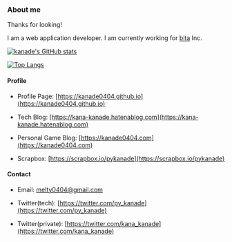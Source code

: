### About me

Thanks for looking!

I am a web application developer. I am currently working for [bita](https://bita.jp) Inc.

[![kanade's GitHub stats](https://github-readme-stats.vercel.app/api?username=kanade0404&theme=cobalt)](https://github.com/anuraghazra/github-readme-stats)

[![Top Langs](https://github-readme-stats.vercel.app/api/top-langs/?username=kanade0404&layout=compact)](https://github.com/anuraghazra/github-readme-stats)

#### Profile

- Profile Page: [https://kanade0404.github.io](https://kanade0404.github.io)

- Tech Blog: [https://kana-kanade.hatenablog.com](https://kana-kanade.hatenablog.com)

- Personal Game Blog: [https://kanade0404.com](https://kanade0404.com)

- Scrapbox: [https://scrapbox.io/pykanade](https://scrapbox.io/pykanade)

#### Contact

- Email: [melty0404@gmail.com](mailto:melty0404@gmail.com)

- Twitter(tech): [https://twitter.com/py_kanade](https://twitter.com/py_kanade)

- Twitter(private): [https://twitter.com/kana_kanade](https://twitter.com/kana_kanade)
